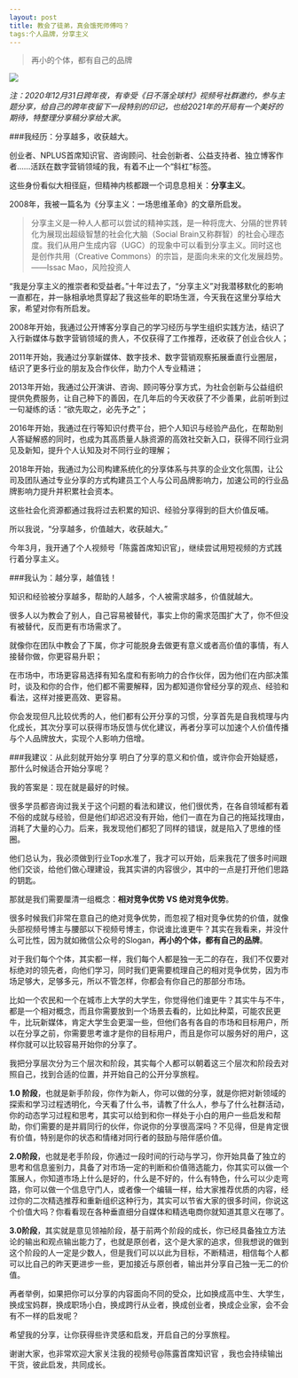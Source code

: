 ```yaml
---
layout: post
title: 教会了徒弟，真会饿死师傅吗？
tags:个人品牌，分享主义
---
```


> 再小的个体，都有自己的品牌

![](https://tva1.sinaimg.cn/large/0081Kckwgy1gmdt7ugh6tj30s6129kio.jpg)

*注：2020年12月31日跨年夜，有幸受《日不落全球村》视频号社群邀约，参与主题分享，给自己的跨年夜留下一段特别的印记，也给2021年的开局有一个美好的期待，特整理分享稿分享给大家*。


###我经历：分享越多，收获越大。

创业者、NPLUS首席知识官、咨询顾问、社会创新者、公益支持者、独立博客作者……活跃在数字营销领域的我，有着不止一个“斜杠”标签。

这些身份看似大相径庭，但精神内核都跟一个词息息相关：**分享主义**。

2008年，我被一篇名为《分享主义：一场思维革命》的文章所启发。

>分享主义是一种人人都可以尝试的精神实践，是一种将庞大、分隔的世界转化为展现出超级智慧的社会化大脑（Social Brain又称群智）的社会心理态度。我们从用户生成内容（UGC）的现象中可以看到分享主义。同时这也是创作共用（Creative Commons）的宗旨，是面向未来的文化发展趋势。——Issac Mao，风险投资人

“我是分享主义的推崇者和受益者。”十年过去了，“分享主义”对我潜移默化的影响一直都在，并一脉相承地贯穿起了我这些年的职场生涯，今天我在这里分享给大家，希望对你有所启发。

2008年开始，我通过公开博客分享自己的学习经历与学生组织实践方法，结识了入行新媒体与数字营销领域的贵人，不仅获得了工作推荐，还收获了创业合伙人；

2011年开始，我通过分享新媒体、数字技术、数字营销观察拓展垂直行业圈层，结识了更多行业的朋友及合作伙伴，助力个人专业精进；

2013年开始，我通过公开演讲、咨询、顾问等分享方式，为社会创新与公益组织提供免费服务，让自己种下的善因，在几年后的今天收获了不少善果，此前听到过一句凝练的话：“欲先取之，必先予之”；

2016年开始，我通过在行等知识付费平台，把个人知识与经验产品化，在帮助别人答疑解惑的同时，也成为其高质量人脉资源的高效社交新入口，获得不同行业洞见及新知，提升个人认知及对不同行业的理解；

2018年开始，我通过为公司构建系统化的分享体系与共享的企业文化氛围，让公司及团队通过专业分享的方式构建员工个人与公司品牌影响力，加速公司的行业品牌影响力提升并积累社会资本。

这些社会化资源都通过我将过去积累的知识、经验分享得到的巨大价值反哺。

所以我说，“分享越多，价值越大，收获越大。”

今年3月，我开通了个人视频号「陈露首席知识官」，继续尝试用短视频的方式践行着分享主义。

###我认为：越分享，越值钱！

知识和经验被分享越多，帮助的人越多，个人被需求越多，价值就越大。

很多人以为教会了别人，自己容易被替代，事实上你的需求范围扩大了，你不但没有被替代，反而更有市场需求了。

就像你在团队中教会了下属，你才可能脱身去做更有意义或者高价值的事情，有人接替你做，你更容易升职；

在市场中，市场更容易选择有知名度和有影响力的合作伙伴，因为他们在内部决策时，谈及和你的合作，他们都不需要解释，因为都知道你曾经分享的观点、经验和看法，这样对接更高效、更容易。

你会发现但凡比较优秀的人，他们都有公开分享的习惯，分享首先是自我梳理与内化成长，其次分享可以获得市场反馈与优化建议，再者分享可以加速个人价值传播与个人品牌放大，实现个人影响力倍增。

###我建议：从此刻就开始分享
明白了分享的意义和价值，或许你会开始疑惑，那什么时候适合开始分享呢？

我的答案是：现在就是最好的时候。

很多学员都咨询过我关于这个问题的看法和建议，他们很优秀，在各自领域都有着不俗的成就与经验，但是他们却迟迟没有开始，他们一直在为自己的拖延找理由，消耗了大量的心力。后来，我发现他们都犯了同样的错误，就是陷入了思维的怪圈。

他们总认为，我必须做到行业Top水准了，我才可以开始，后来我花了很多时间跟他们交谈，给他们做心理建设，我其实讲的内容很少，其中的一点是打开他们思路的钥匙。

那就是我们需要厘清一组概念：**相对竞争优势 VS 绝对竞争优势**。

很多时候我们非常在意自己的绝对竞争优势，而忽视了相对竞争优势的价值，就像头部视频号博主与腰部以下视频号博主，你说谁比谁更牛？其实在我看来，并没什么可比性，因为就如微信公众号的Slogan，**再小的个体，都有自己的品牌**。

对于我们每个个体，其实都一样，我们每个人都是独一无二的存在，我们不仅要对标绝对的领先者，向他们学习，同时我们更需要梳理自己的相对竞争优势，因为市场足够大，足够多元，所以不管怎样，你都会有你自己的那部分市场。

比如一个农民和一个在城市上大学的大学生，你觉得他们谁更牛？其实牛与不牛，都是一个相对概念，而且你需要放到一个场景去看的，比如比种菜，可能农民更牛，比玩新媒体，肯定大学生会更溜一些，但他们各有各自的市场和目标用户，所以在分享之前，你需要思考谁才是你的目标用户，而且是你可以服务好的用户，这样你就可以比较容易开始你的分享了。

我把分享层次分为三个层次和阶段，其实每个人都可以朝着这三个层次和阶段去对照自己，找到合适的位置，并开始自己的公开分享旅程。

**1.0 阶段**，也就是新手阶段，你作为新人，你可以做的分享，就是你把对新领域的探索和学习过程透明化，今天看了什么书，请教了什么人，参与了什么社群活动，你的动态学习过程和思考，其实可以给到和你一样处于小白的用户一些启发和帮助，你们需要的是并肩同行的伙伴，你说你的分享很高深吗？不见得，但是肯定很有价值，特别是你的状态和情绪对同行者的鼓励与陪伴感价值。

**2.0阶段**，也就是老手阶段，你通过一段时间的行动与学习，你开始具备了独立的思考和信息鉴别力，具备了对市场一定的判断和价值筛选能力，你其实可以做一个策展人，你知道市场上什么是好的，什么是不好的，什么有特色，什么可以少走弯路，你可以做一个信息守门人，或者像一个编辑一样，给大家推荐优质的内容，经过你的二次精选推荐和重新组织这种行为，其实可以节省大家的很多时间，你说这个价值大吗？你看看现在各种垂直细分自媒体和精选电商你就知道其意义在哪了。

**3.0阶段**，其实就是意见领袖阶段，基于前两个阶段的成长，你已经具备独立方法论的输出和观点输出能力了，也就是原创者，这个是大家的追求，但我想说的做到这个阶段的人一定是少数人，但是我们可以以此为目标，不断精进，相信每个人都可以比自己的昨天更进步一些，更加接近与原创者，输出并分享自己独一无二的价值。

再者举例，如果把你可以分享的内容面向不同的受众，比如换成高中生、大学生，换成宝妈群，换成职场小白，换成跨行从业者，换成创业者，换成企业家，会不会有不一样的启发呢？

希望我的分享，让你获得些许灵感和启发，开启自己的分享旅程。

谢谢大家，也非常欢迎大家关注我的视频号@陈露首席知识官 ，我也会持续输出干货，彼此启发，共同成长。

